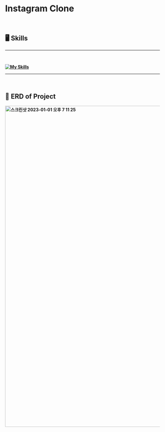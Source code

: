 # Instagram Clone
<br>

## 🖥 <strong>Skills
---
<br>

[![My Skills](https://skillicons.dev/icons?i=python,django,postgresql,nginx,git,github)](https://skillicons.dev)

---

<br>

## 📌 ERD of Project

<img width="1043" alt="스크린샷 2023-01-01 오후 7 11 25" src="https://user-images.githubusercontent.com/94242504/210167265-05272407-a8aa-4294-98be-46bd00e800cd.png">
